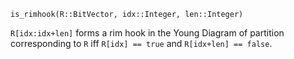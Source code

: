 ```
is_rimhook(R::BitVector, idx::Integer, len::Integer)
```

`R[idx:idx+len]` forms a rim hook in the Young Diagram of partition corresponding to `R` iff `R[idx] == true` and `R[idx+len] == false`.
